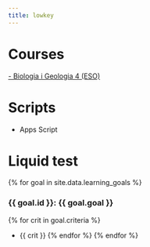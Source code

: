 ```yaml
---
title: lowkey
---
```



# Courses
[- Biologia i Geologia 4 (ESO)](https://github.com/lveygonz/biogeo4)

# Scripts
- Apps Script

# Liquid test
{% for goal in site.data.learning_goals %}
### {{ goal.id }}: {{ goal.goal }}
{% for crit in goal.criteria %}
- {{ crit }}
{% endfor %}
{% endfor %}
